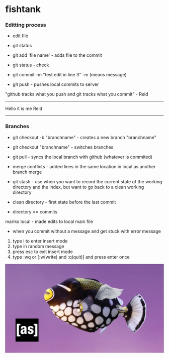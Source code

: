 # fishtank

### Editting process 

- edit file

- git status

- git add 'file name' - adds file to the commit 

- git status - check 

- git commit -m "test edit in line 3"  -m (means message)

- git push - pushes local commits to server 

"github tracks what you push and git tracks what you commit" - Reid 

____________________________________________________

Hello it is me Reid

_____________________________________________________

### Branches 

- git checkout -b "branchname" - creates a new branch "branchname"

- git checkout "branchname" - switches branches

- git pull - syncs the local branch with github (whatever is commited)
- merge conflicts - added lines in the same location in local as another branch merge  

- git stash - use when you want to record the current 
state of the working directory and the index, but want to go back to a clean working directory
- clean directory - first state before the last commit
- directory == commits 

mariko local - made edits to local main file 

- when you commit without a message and get stuck with  error message

1. type i to enter insert mode
2. type in random message
3. press esc to exit insert mode
4. type :wq or [:w(write) and :q(quit)] and press enter once

![title](images/dottie.jpg)    
